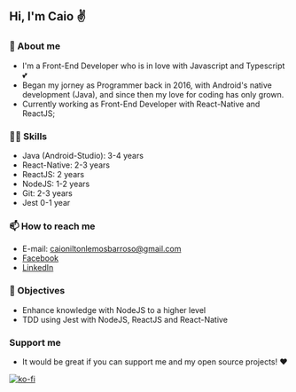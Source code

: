 ## Hi, I'm Caio ✌

### 🧑 About me

- I'm a Front-End Developer who is in love with Javascript and Typescript 💕
- Began my jorney as Programmer back in 2016, with Android's native development (Java), and since then my love for coding has only grown.
- Currently working as Front-End Developer with React-Native and ReactJS;

### 👨‍💻 Skills

- Java (Android-Studio): 3-4 years
- React-Native: 2-3 years
- ReactJS: 2 years
- NodeJS: 1-2 years
- Git: 2-3 years
- Jest 0-1 year

### 📫 How to reach me

- E-mail: caioniltonlemosbarroso@gmail.com
- [Facebook](https://www.facebook.com/caio.nilton)
- [LinkedIn](https://www.linkedin.com/in/caio-nilton-lemos-barroso-79aa3981/)

### 🚩 Objectives

- Enhance knowledge with NodeJS to a higher level
- TDD using Jest with NodeJS, ReactJS and React-Native

### Support me

- It would be great if you can support me and my open source projects! ❤

[![ko-fi](https://ko-fi.com/img/githubbutton_sm.svg)](https://ko-fi.com/C0C33H4GG)

